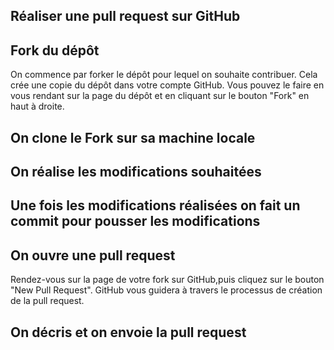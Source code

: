 ## Réaliser une pull request sur GitHub
## Fork du dépôt
On commence par forker le dépôt pour lequel on souhaite contribuer. Cela crée une copie du dépôt dans votre compte GitHub. Vous pouvez le faire en vous rendant sur la page du dépôt et en cliquant sur le bouton "Fork" en haut à droite.
## On clone le Fork sur sa machine locale
## On réalise les modifications souhaitées
## Une fois les modifications réalisées on fait un commit pour pousser les modifications
## On ouvre une pull request 
Rendez-vous sur la page de votre fork sur GitHub,puis cliquez sur le bouton "New Pull Request". GitHub vous guidera à travers le processus de création de la pull request.
## On décris et on envoie la pull request
